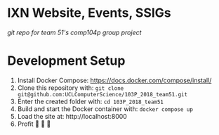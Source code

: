 # IXN Website, Events, SSIGs
*git repo for team 51's comp104p group project*

# Development Setup

1. Install Docker Compose: https://docs.docker.com/compose/install/
2. Clone this repository with: `git clone git@github.com:UCLComputerScience/103P_2018_team51.git`
3. Enter the created folder with: `cd 103P_2018_team51`
4. Build and start the Docker container with: `docker compose up`
5. Load the site at: http://localhost:8000
6. Profit :money_with_wings: :money_with_wings: :money_with_wings:
